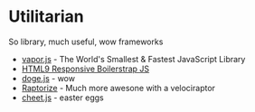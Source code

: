 Utilitarian
===========

So library, much useful, wow frameworks

* [vapor.js](https://github.com/madrobby/vapor.js) - The World's Smallest & Fastest JavaScript Library
* [HTML9 Responsive Boilerstrap JS](http://html9responsiveboilerstrapjs.com)
* [doge.js](http://visualidiot.com/articles/doge) - wow
* [Raptorize](http://zurb.com/playground/jquery-raptorize) - Much more awesone with a velociraptor
* [cheet.js](https://github.com/namuol/cheet.js) - easter eggs
